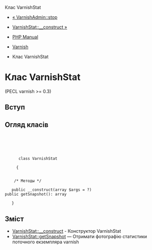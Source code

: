 Клас VarnishStat

-   [« VarnishAdmin::stop](varnishadmin.stop.html)
    
-   [VarnishStat::\_\_construct »](varnishstat.construct.html)
    
-   [PHP Manual](index.html)
    
-   [Varnish](book.varnish.html)
    
-   Клас VarnishStat
    

# Клас VarnishStat

(PECL varnish >= 0.3)

## Вступ

## Огляд класів

```classsynopsis



    
     
      class VarnishStat
     
     {


    /* Методы */
    
   public __construct(array $args = ?)
public getSnapshot(): array

   }
```

## Зміст

-   [VarnishStat::\_\_construct](varnishstat.construct.html) - Конструктор VarnishStat
-   [VarnishStat::getSnapshot](varnishstat.getsnapshot.html) — Отримати фотографію статистики поточного екземпляра varnish